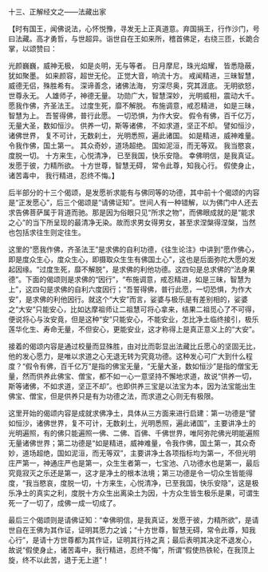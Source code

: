 十三、正解经文之——法藏出家

​    【时有国王，闻佛说法，心怀悦豫，寻发无上正真道意。弃国捐王，行作沙门，号曰法藏。高才勇哲，与世超异。诣世自在王如来所，稽首佛足，右绕三匝，长跪合掌，以颂赞曰：

光颜巍巍，威神无极，
如是炎明，无与等者。
日月摩尼，珠光焰耀，
皆悉隐蔽，犹如聚墨。
如来颜容，超世无伦。
正觉大音，响流十方。
戒闻精进，三昧智慧，
威德无侣，殊胜希有。
深谛善念，诸佛法海，
穷深尽奥，究其涯底。
无明欲怒，世尊永无。
人雄师子，神德无量。
功勋广大，智慧深妙，
光明威相，震动大千。
愿我作佛，齐圣法王。
过度生死，靡不解脱。
布施调意，戒忍精进，
如是三昧，智慧为上。
吾誓得佛，普行此愿。
一切恐惧，为作大安。
假令有佛，百千亿万，
无量大圣，数如恒沙。
供养一切，斯等诸佛，
不如求道，坚正不却。
譬如恒沙，诸佛世界，
复不可计，无数刹土，
光明悉照，遍此诸国。
如是精进，威神难量。
令我作佛，国土第一。
其众奇妙，道场超绝。
国如泥洹，而无等双。
我当愍哀，度脱一切。
十方来生，心悦清净，
已至我国，快乐安隐。
幸佛明信，是我真证。
发愿于彼，力精所欲。
十方世尊，智慧无碍，
常令此尊，知我心行。
假使身止，诸苦毒中，
我行精进，忍终不悔。】

​     后半部分的十三个偈颂，是发愿祈求能有与佛同等的功德，其中前十个偈颂的内容是“正发愿心”，后三个偈颂是“请佛证知”。世间人有一种错解，以为佛门中人还去求告佛菩萨属于背道而驰。那是因为俗眼只见“所求之物”，而佛眼成就的是“能求之心”的当下所呈现的最清净无染。故而求男女得男女，甚至求涅槃得涅槃，当然也包括求往生则定往生。

​     这里的“愿我作佛，齐圣法王”是求佛的自利功德，《往生论注》中讲到“愿作佛心，即是度众生心，度众生心，即摄取众生生有佛国土心”，这也是后面弥陀大愿的发起因缘。“过度生死，靡不解脱”，是求佛的利他功德。这四句是总求佛的“法身果德”。下面的偈颂则是求佛的“因行”，“布施调意，戒忍精进，如是三昧，智慧为上”，这四句是求佛的自利六度因行；“吾誓得佛，普行此愿，一切恐惧，为作大安”，是求佛的利他因行。就这个“大安”而言，娑婆与极乐是有差别相的，娑婆之“大安”只能安心，比如达摩祖师让二祖慧可将心拿来，结果二祖觅心了不可得，便说将心与汝安竟，但是这种“安”只能安心，不能安业，怎比净土临终接引，极乐莲华化生、寿命无量，不但安心，更能安业，这才称得上是真正意义上的“大安”。

​     接着的偈颂内容是通过校量而显殊胜，由对比而彰显出法藏比丘愿心的坚固无比，他的发心愿力，是唯以求道之心无退无转为究竟功德。这种发心可广大到什么程度？“假令有佛，百千亿万”是指的佛宝无量，“无量大圣，数如恒沙”是指的僧宝无量，然而供养此佛宝、僧宝，都不如一心一意坚持不懈地求道，故说“供养一切，斯等诸佛，不如求道，坚正不却”。也即供养三宝是以法宝为本，因为法宝能出生佛宝、僧宝，但是供养只是有为功德之法，而求道之心则无有极限。

​     这里开始的偈颂内容是成就求佛净土，具体从三方面来进行启建：第一功德是“譬如恒沙，诸佛世界，复不可计，无数刹土，光明悉照，遍此诸国”，主要讲净土的光明遍照，有的佛只能遍照一佛、二佛、百佛、千佛世界，唯阿弥陀佛光明能遍照无量诸佛世界；第二功德是“如是精进，威神难量，令我作佛，国土第一，其众奇妙，道场超绝，国如泥洹，而无等双”，主要讲净土各项指标均为第一，不但光明庄严第一，神通庄严也是第一，众生生者第一，七宝池、八功德水也是第一，最后究竟寂灭之乐还是第一，这才是净土的根本法境；第三功德是令一切众生皆能得度，“我当愍哀，度脱一切，十方来生，心悦清净，已至我国，快乐安隐”，这是极乐净土的真实之利，度脱十方众生出离染土为因，十方众生皆生极乐是果，可谓生死一了一切了，成佛一成一切成了。

​     最后三个偈颂则是请佛证知：“幸佛明信，是我真证，发愿于彼，力精所欲”，是请世自在王佛为其作证，证明其愿力之诚；“十方世尊，智慧无碍，常令此尊，知我心行”，是请十方世尊都为其作证，证明其行持之真；最后表明其决定不退发心，故说“假使身止，诸苦毒中，我行精进，忍终不悔”，所谓“假使热铁轮，在我顶上旋，终不以此苦，退于无上道”！